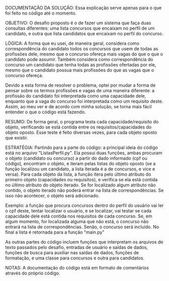 DOCUMENTAÇÃO DA SOLUÇÃO:
Essa explicação serve apenas para o que foi feito no código até o momento.

OBJETIVO:
O desafio proposto é o de fazer um sistema que faça duas consultas diferentes: uma lista concursos que encaixam no perfil de um candidato, e outra que lista candidatos que encaixam no perfil do concurso.

LÓGICA:
A forma que eu usei, de maneira geral, considera como correspondência do candidato todos os concursos que usem de todas as profissões dele, mesmo que o concurso ofereça mais vagas do que o que o candidato pode assumir. Também considera como correspondência do concurso um candidato que tenha todas as profissões ofertadas por ele, mesmo que o candidato possua mais profissões do que as vagas que o concurso ofereça.

Devido a esta forma de resolver o problema, optei por mudar a forma de pensar sobre os termos profissões e vagas de uma maneira diferente: a profissão do candidato foi interpretada como uma capacidade dele, enquanto que a vaga do concurso foi interpretada como um requisito deste. Assim, ao meu ver e de acordo com minha solução, se torna mais fácil entender o que o código está fazendo.

RESUMO:
De forma geral, o programa testa cada capacidade/requisito do objeto, verificando se está contida entre os requisitos/capacidades do objeto oposto. Esse teste é feito diversas vezes, para cada objeto oposto que existir.

ESTRATÉGIA:
Partindo para a parte do código: a principal ideia do código está no arquivo "ListasPerfil.py". Ela possui duas funções, ambas procuram o objeto (candidato ou concurso) a partir do dado informado (cpf ou código), encontram o objeto, e iteram pelas listas do objeto oposto (se a função localizou um candidato, a lista iterada é a de concursos, e vice e versa). Para cada objeto da lista, a função itera pelo último atributo do primeiro objeto (capacidades ou requisitos), e verifica se ela está contida no último atributo do objeto iterado. Se for localizado algum atributo não contido, o objeto iterado não poderá entrar na lista de correspondências. Se isso não acontecer, o objeto será adicionado. 

Exemplo: a função que procura concursos dentro do perfil do usuário vai ler o cpf deste, tentar localizar o usuário, e se localizar, vai testar se cada capacidade dele está contida nos requisitos de cada concurso. Se, em algum momento, for localizada alguma que não está, o concurso não entrará na lista de correspondências. Senão, o concurso será incluído. No final a lista é retornada para a função "main.py"

As outras partes do código incluem funções que interpretam os arquivos de texto passados pelo desafio, entradas de usuário e saídas de dados, funções de busca para auxiliar nas saídas de dados, funções de formatação, e uma classe para concursos e outra para candidatos. 

NOTAS:
A documentação do código está em formato de comentários através do próprio código.